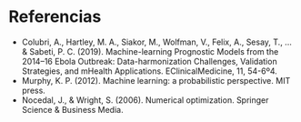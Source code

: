 # Referencias
- Colubri, A., Hartley, M. A., Siakor, M., Wolfman, V., Felix, A., Sesay, T., ... & Sabeti, P. C. (2019). Machine-learning Prognostic Models from the 2014–16 Ebola Outbreak: Data-harmonization Challenges, Validation Strategies, and mHealth Applications. EClinicalMedicine, 11, 54-6º4.
- Murphy, K. P. (2012). Machine learning: a probabilistic perspective. MIT press.
- Nocedal, J., & Wright, S. (2006). Numerical optimization. Springer Science & Business Media.

